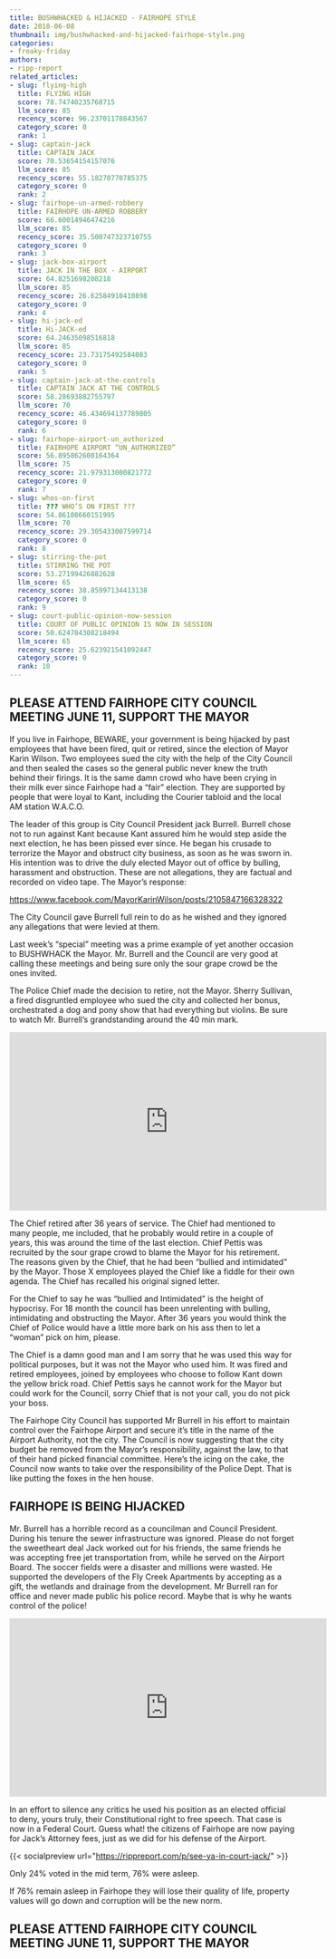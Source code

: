 ```yaml
---
title: BUSHWHACKED & HIJACKED - FAIRHOPE STYLE
date: 2018-06-08
thumbnail: img/bushwhacked-and-hijacked-fairhope-style.png
categories:
- freaky-friday
authors:
- ripp-report
related_articles:
- slug: flying-high
  title: FLYING HIGH
  score: 78.74740235768715
  llm_score: 85
  recency_score: 96.23701178843567
  category_score: 0
  rank: 1
- slug: captain-jack
  title: CAPTAIN JACK
  score: 70.53654154157076
  llm_score: 85
  recency_score: 55.18270770785375
  category_score: 0
  rank: 2
- slug: fairhope-un-armed-robbery
  title: FAIRHOPE UN-ARMED ROBBERY
  score: 66.60014946474216
  llm_score: 85
  recency_score: 35.500747323710755
  category_score: 0
  rank: 3
- slug: jack-box-airport
  title: JACK IN THE BOX - AIRPORT
  score: 64.8251698208218
  llm_score: 85
  recency_score: 26.62584910410898
  category_score: 0
  rank: 4
- slug: hi-jack-ed
  title: Hi-JACK-ed
  score: 64.24635098516818
  llm_score: 85
  recency_score: 23.73175492584083
  category_score: 0
  rank: 5
- slug: captain-jack-at-the-controls
  title: CAPTAIN JACK AT THE CONTROLS
  score: 58.28693882755797
  llm_score: 70
  recency_score: 46.434694137789805
  category_score: 0
  rank: 6
- slug: fairhope-airport-un_authorized
  title: FAIRHOPE AIRPORT “UN_AUTHORIZED”
  score: 56.895862600164364
  llm_score: 75
  recency_score: 21.979313000821772
  category_score: 0
  rank: 7
- slug: whos-on-first
  title: ??? WHO’S ON FIRST ???
  score: 54.86108660151995
  llm_score: 70
  recency_score: 29.305433007599714
  category_score: 0
  rank: 8
- slug: stirring-the-pot
  title: STIRRING THE POT
  score: 53.27199426882628
  llm_score: 65
  recency_score: 38.85997134413138
  category_score: 0
  rank: 9
- slug: court-public-opinion-now-session
  title: COURT OF PUBLIC OPINION IS NOW IN SESSION
  score: 50.624784308218494
  llm_score: 65
  recency_score: 25.623921541092447
  category_score: 0
  rank: 10
---
```

## PLEASE ATTEND FAIRHOPE CITY COUNCIL MEETING JUNE 11, SUPPORT THE MAYOR

If you live in Fairhope, BEWARE, your government is being hijacked by past employees that have been fired, quit or retired, since the election of Mayor Karin Wilson. Two employees sued the city with the help of the City Council and then sealed the cases so the general public never knew the truth behind their firings. It is the same damn crowd who have been crying in their milk ever since Fairhope had a “fair” election. They are supported by people that were loyal to Kant, including the Courier tabloid and the local AM station W.A.C.O.

The leader of this group is City Council President jack Burrell. Burrell chose not to run against Kant because Kant assured him he would step aside the next election, he has been pissed ever since. He began his crusade to terrorize the Mayor and obstruct city business, as soon as he was sworn in. His intention was to drive the duly elected Mayor out of office by bulling, harassment and obstruction. These are not allegations, they are factual and recorded on video tape. The Mayor’s response:

https://www.facebook.com/MayorKarinWilson/posts/2105847166328322

The City Council gave Burrell full rein to do as he wished and they ignored any allegations that were levied at them.

Last week’s “special” meeting was a prime example of yet another occasion to BUSHWHACK the Mayor. Mr. Burrell and the Council are very good at calling these meetings and being sure only the sour grape crowd be the ones invited.

The Police Chief made the decision to retire, not the Mayor. Sherry Sullivan, a fired disgruntled employee who sued the city and collected her bonus, orchestrated a dog and pony show that had everything but violins. Be sure to watch Mr. Burrell’s grandstanding around the 40 min mark.

<iframe width="560" height="315" src="https://www.youtube.com/embed/floTnfOgaBk" frameborder="0" allowfullscreen></iframe>

The Chief retired after 36 years of service. The Chief had mentioned to many people, me included, that he probably would retire in a couple of years, this was around the time of the last election. Chief Pettis was recruited by the sour grape crowd to blame the Mayor for his retirement. The reasons given by the Chief, that he had been “bullied and intimidated” by the Mayor. Those X employees played the Chief like a fiddle for their own agenda. The Chief has recalled his original signed letter.

For the Chief to say he was “bullied and Intimidated” is the height of hypocrisy. For 18 month the council has been unrelenting with bulling, intimidating and obstructing the Mayor. After 36 years you would think the Chief of Police would have a little more bark on his ass then to let a “woman” pick on him, please.

The Chief is a damn good man and I am sorry that he was used this way for political purposes, but it was not the Mayor who used him. It was fired and retired employees, joined by employees who choose to follow Kant down the yellow brick road. Chief Pettis says he cannot work for the Mayor but could work for the Council, sorry Chief that is not your call, you do not pick your boss.

The Fairhope City Council has supported Mr Burrell in his effort to maintain control over the Fairhope Airport and secure it’s title in the name of the Airport Authority, not the city. The Council is now suggesting that the city budget be removed from the Mayor’s responsibility, against the law, to that of their hand picked financial committee. Here’s the icing on the cake, the Council now wants to take over the responsibility of the Police Dept. That is like putting the foxes in the hen house.

## FAIRHOPE IS BEING HIJACKED

Mr. Burrell has a horrible record as a councilman and Council President. During his tenure the sewer infrastructure was ignored. Please do not forget the sweetheart deal Jack worked out for his friends, the same friends he was accepting free jet transportation from, while he served on the Airport Board. The soccer fields were a disaster and millions were wasted. He supported the developers of the Fly Creek Apartments by accepting as a gift, the wetlands and drainage from the development. Mr Burrell ran for office and never made public his police record. Maybe that is why he wants control of the police!

<iframe width="560" height="315" src="https://www.youtube.com/embed/floTnfOgaBk" frameborder="0" allowfullscreen></iframe>

In an effort to silence any critics he used his position as an elected official to deny, yours truly, their Constitutional right to free speech. That case is now in a Federal Court. Guess what! the citizens of Fairhope are now paying for Jack’s Attorney fees, just as we did for his defense of the Airport.

{{< socialpreview url="https://rippreport.com/p/see-ya-in-court-jack/" >}}

Only 24% voted in the mid term, 76% were asleep.

If 76% remain asleep in Fairhope they will lose their quality of life, property values will go down and corruption will be the new norm.

## PLEASE ATTEND FAIRHOPE CITY COUNCIL MEETING JUNE 11, SUPPORT THE MAYOR
